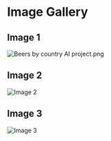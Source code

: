 # Image Gallery

## Image 1
![Beers by country AI project.png](path/to/image1.png)

## Image 2
![Image 2](path/to/image2.png)

## Image 3
![Image 3](path/to/image3.png)

